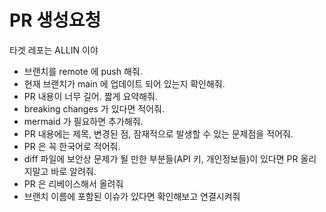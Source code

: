 # PR 생성요청

타겟 레포는 ALLIN 이야

- 브랜치를 remote 에 push 해줘. 
- 현재 브랜치가 main 에 업데이트 되어 있는지 확인해줘.
- PR 내용이 너무 길어. 짧게 요약해줘.
- breaking changes 가 있다면 적어줘.
- mermaid 가 필요하면 추가해줘.
- PR 내용에는 제목, 변경된 점, 잠재적으로 발생할 수 있는 문제점을 적어줘.
- PR 은 꼭 한국어로 적어줘.
- diff 파일에 보안상 문제가 될 만한 부분들(API 키, 개인정보들)이 있다면 PR 올리지말고 바로 알려줘.
- PR 은 리베이스해서 올려줘 
- 브랜치 이름에 포함된 이슈가 있다면 확인해보고 연결시켜줘